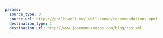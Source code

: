 ```yaml
---
params:
  source_type: 3
  source_url: https://philbowell.me/.well-known/recommendations.opml
  destination_type: 1
  destination_url: http://www.josemunozmatos.com/blog/rss.xml
---
```

